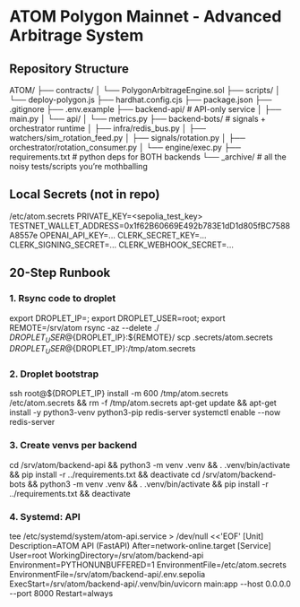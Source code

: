 # ATOM Polygon Mainnet - Advanced Arbitrage System

## Repository Structure
ATOM/
├── contracts/
│   └── PolygonArbitrageEngine.sol
├── scripts/
│   └── deploy-polygon.js
├── hardhat.config.cjs
├── package.json
├── .gitignore
├── .env.example
├── backend-api/                         # API-only service
│   ├── main.py
│   └── api/
│       └── metrics.py
├── backend-bots/                        # signals + orchestrator runtime
│   ├── infra/redis_bus.py
│   ├── watchers/sim_rotation_feed.py
│   ├── signals/rotation.py
│   ├── orchestrator/rotation_consumer.py
│   └── engine/exec.py
├── requirements.txt                     # python deps for BOTH backends
└── _archive/                            # all the noisy tests/scripts you’re mothballing

## Local Secrets (not in repo)
/etc/atom.secrets
  PRIVATE_KEY=<sepolia_test_key>
  TESTNET_WALLET_ADDRESS=0x1f62B60669E492b783E1dD1d805fBC7588A8557e
  OPENAI_API_KEY=...
  CLERK_SECRET_KEY=...
  CLERK_SIGNING_SECRET=...
  CLERK_WEBHOOK_SECRET=...

## 20-Step Runbook

### 1. Rsync code to droplet
export DROPLET_IP=<ip>; export DROPLET_USER=root; export REMOTE=/srv/atom
rsync -az --delete ./ ${DROPLET_USER}@${DROPLET_IP}:${REMOTE}/
scp .secrets/atom.secrets ${DROPLET_USER}@${DROPLET_IP}:/tmp/atom.secrets

### 2. Droplet bootstrap
ssh root@${DROPLET_IP}
install -m 600 /tmp/atom.secrets /etc/atom.secrets && rm -f /tmp/atom.secrets
apt-get update && apt-get install -y python3-venv python3-pip redis-server
systemctl enable --now redis-server

### 3. Create venvs per backend
cd /srv/atom/backend-api    && python3 -m venv .venv && . .venv/bin/activate && pip install -r ../requirements.txt && deactivate
cd /srv/atom/backend-bots   && python3 -m venv .venv && . .venv/bin/activate && pip install -r ../requirements.txt && deactivate

### 4. Systemd: API
tee /etc/systemd/system/atom-api.service > /dev/null <<'EOF'
[Unit]
Description=ATOM API (FastAPI)
After=network-online.target
[Service]
User=root
WorkingDirectory=/srv/atom/backend-api
Environment=PYTHONUNBUFFERED=1
EnvironmentFile=/etc/atom.secrets
EnvironmentFile=/srv/atom/backend-api/.env.sepolia
ExecStart=/srv/atom/backend-api/.venv/bin/uvicorn main:app --host 0.0.0.0 --port 8000
Restart=always
